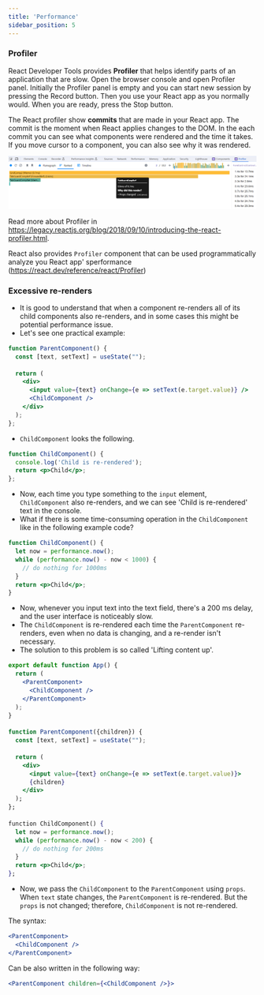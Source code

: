 ```yaml
---
title: 'Performance'
sidebar_position: 5
---
```

### Profiler

React Developer Tools provides **Profiler** that helps identify parts of an application that are slow. Open the browser console and open Profiler panel. Initially  the Profiler panel is empty and you can start new session by pressing the Record button. Then you use your React app as you normally would. When you are ready, press the Stop button.

The React profiler show **commits**  that are made in your React app. The commit is the moment when React applies changes to the DOM. In the each commit you can see what components were rendered and the time it takes. If you move cursor to a component, you can also see why it was rendered.

![Profiler](./img/profiler.png)

Read more about Profiler in https://legacy.reactjs.org/blog/2018/09/10/introducing-the-react-profiler.html.

React also provides `Profiler` component that can be used programmatically analyze you React app' sperformance (https://react.dev/reference/react/Profiler)


### Excessive re-renders
- It is good to understand that when a component re-renders all of its child components also re-renders, and in some cases this might be potential performance issue.
- Let's see one practical example:

```jsx
function ParentComponent() {
  const [text, setText] = useState("");

  return (
    <div>
      <input value={text} onChange={e => setText(e.target.value)} />
      <ChildComponent />
    </div>
  );
};
```
- `ChildComponent` looks the following.
```jsx
function ChildComponent() {
  console.log('Child is re-rendered');
  return <p>Child</p>;
};
```
- Now, each time you type something to the `input` element, `ChildComponent` also re-renders, and we can see 'Child is re-rendered' text in the console.
- What if there is some time-consuming operation in the `ChildComponent` like in the following example code?
```jsx
function ChildComponent() {
  let now = performance.now();
  while (performance.now() - now < 1000) {
    // do nothing for 1000ms
  }
  return <p>Child</p>;
}
```
- Now, whenever you input text into the text field, there's a 200 ms delay, and the user interface is noticeably slow.
- The `ChildComponent` is re-rendered each time the `ParentComponent` re-renders, even when no data is changing, and a re-render isn't necessary.
- The solution to this problem is so called 'Lifting content up'.
```jsx
export default function App() {
  return (
    <ParentComponent>
      <ChildComponent />
    </ParentComponent>
  );
}

function ParentComponent({children}) {
  const [text, setText] = useState("");

  return (
    <div>
      <input value={text} onChange={e => setText(e.target.value)}>
      {children}
    </div>
  );
};

function ChildComponent() {
  let now = performance.now();
  while (performance.now() - now < 200) {
    // do nothing for 200ms
  }
  return <p>Child</p>;
};
```
- Now, we pass the `ChildComponent` to the `ParentComponent` using `props`. When `text` state changes, the `ParentComponent` is re-rendered. But the `props` is not changed; therefore, `ChildComponent` is not re-rendered.

The syntax:
```jsx
<ParentComponent>
  <ChildComponent />
</ParentComponent>
```
Can be also written in the following way:
```jsx
<ParentComponent children={<ChildComponent />}>
```

